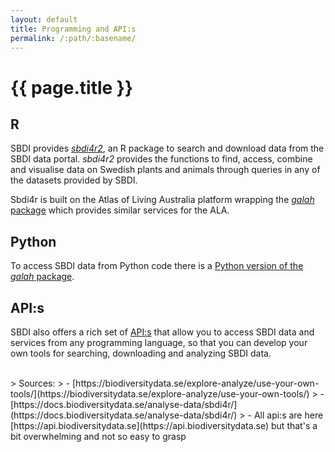 ```yaml
---
layout: default
title: Programming and API:s
permalink: /:path/:basename/
---
```

# {{ page.title }}

## R
SBDI provides [*sbdi4r2*](https://github.com/biodiversitydata-se/sbdi4r2/), an R package to search and download data from the SBDI data portal. *sbdi4r2* provides the functions to find, access, combine and visualise data on Swedish plants and animals through queries in any of the datasets provided by SBDI.

Sbdi4r is built on the Atlas of Living Australia platform wrapping the [*galah* package](https://galah.ala.org.au/R/) which provides similar services for the ALA.

## Python
To access SBDI data from Python code there is a [Python version of the *galah* package](https://galah.ala.org.au/Python/).

## API:s
SBDI also offers a rich set of [API:s](https://api.biodiversitydata.se) that allow you to access SBDI data and services from any programming language, so that you can develop your own tools for searching, downloading and analyzing SBDI data.

<br>
> Sources:
> - [https://biodiversitydata.se/explore-analyze/use-your-own-tools/](https://biodiversitydata.se/explore-analyze/use-your-own-tools/)
> - [https://docs.biodiversitydata.se/analyse-data/sbdi4r/](https://docs.biodiversitydata.se/analyse-data/sbdi4r/)
> - All api:s are here [https://api.biodiversitydata.se](https://api.biodiversitydata.se) but that's a bit overwhelming and not so easy to grasp
